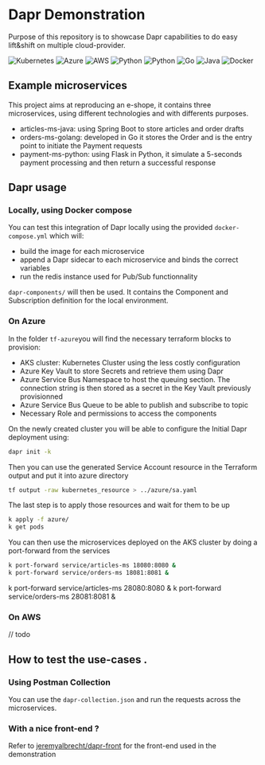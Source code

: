 # Dapr Demonstration

Purpose of this repository is to showcase Dapr capabilities to do easy lift&shift on multiple cloud-provider.

![Kubernetes](https://img.shields.io/badge/Kubernetes-3069DE?style=for-the-badge&logo=kubernetes&logoColor=white)
![Azure](https://img.shields.io/badge/microsoft%20azure-0089D6?style=for-the-badge&logo=microsoft-azure&logoColor=white)
![AWS](https://img.shields.io/badge/Amazon_AWS-FF9900?style=for-the-badge&logo=amazonaws&logoColor=white)
![Python](https://img.shields.io/badge/Python-FFD43B?style=for-the-badge&logo=python&logoColor=blue)
![Python](https://img.shields.io/badge/Python-FFD43B?style=for-the-badge&logo=python&logoColor=blue)
![Go](https://img.shields.io/badge/Go-00ADD8?style=for-the-badge&logo=go&logoColor=white)
![Java](https://img.shields.io/badge/java-%23ED8B00.svg?style=for-the-badge&logo=openjdk&logoColor=white)
![Docker](https://img.shields.io/badge/docker-%230db7ed.svg?style=for-the-badge&logo=docker&logoColor=white)

## Example microservices
This project aims at reproducing an e-shope, it contains three microservices, using different technologies and with differents purposes.
* articles-ms-java: using Spring Boot to store articles and order drafts
* orders-ms-golang: developed in Go it stores the Order and is the entry point to initiate the Payment requests
* payment-ms-python: using Flask in Python, it simulate  a 5-seconds payment processing and then return a successful response

## Dapr usage
### Locally, using Docker compose

You can test this integration of Dapr locally using the provided `docker-compose.yml` which will:
* build the image for each microservice
* append a Dapr sidecar to each microservice and binds the correct variables
* run the redis instance used for Pub/Sub functionnality

`dapr-components/` will then be used. It contains the Component and Subscription definition for the local environment. 

### On Azure

In the folder `tf-azure`you will find the necessary terraform blocks to provision:
* AKS cluster: Kubernetes Cluster using the less costly configuration
* Azure Key Vault to store Secrets and retrieve them using Dapr
* Azure Service Bus Namespace to host the queuing section. The connection string is then stored as a secret in the Key Vault previously provisionned
* Azure Service Bus Queue to be able to publish and subscribe to topic
* Necessary Role and permissions to access the components

On the newly created cluster you will be able to configure the Initial Dapr deployment using:

```sh
dapr init -k
```

Then you can use the generated Service Account resource in the Terraform output and put it into azure directory

```sh
tf output -raw kubernetes_resource > ../azure/sa.yaml
```

The last step is to apply those resources and wait for them to be up
```sh
k apply -f azure/
k get pods
```

You can then use the microservices deployed on the AKS cluster by doing a port-forward from the services
```sh
k port-forward service/articles-ms 18080:8080 &
k port-forward service/orders-ms 18081:8081 &
```
k port-forward service/articles-ms 28080:8080 &
k port-forward service/orders-ms 28081:8081 &

### On AWS

// todo

## How to test the use-cases .

### Using Postman Collection

You can use the `dapr-collection.json` and run the requests across the microservices.

### With a nice front-end ? 

Refer to [jeremyalbrecht/dapr-front](https://github.com/jeremyalbrecht/dapr-front) for the front-end used in the demonstration 